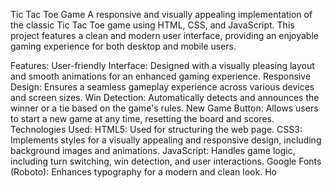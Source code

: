 Tic Tac Toe Game
A responsive and visually appealing implementation of the classic Tic Tac Toe game using HTML, CSS, and JavaScript. This project features a clean and modern user interface, providing an enjoyable gaming experience for both desktop and mobile users.

Features:
User-friendly Interface: Designed with a visually pleasing layout and smooth animations for an enhanced gaming experience.
Responsive Design: Ensures a seamless gameplay experience across various devices and screen sizes.
Win Detection: Automatically detects and announces the winner or a tie based on the game's rules.
New Game Button: Allows users to start a new game at any time, resetting the board and scores.
Technologies Used:
HTML5: Used for structuring the web page.
CSS3: Implements styles for a visually appealing and responsive design, including background images and animations.
JavaScript: Handles game logic, including turn switching, win detection, and user interactions.
Google Fonts (Roboto): Enhances typography for a modern and clean look.
Ho
